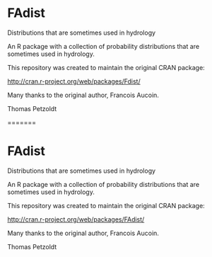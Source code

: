 # FAdist
Distributions that are sometimes used in hydrology

An R package with a collection of probability distributions
that are sometimes used in hydrology.

This repository was created to maintain the original CRAN package: 

http://cran.r-project.org/web/packages/Fdist/

Many thanks to the original author, Francois Aucoin.

Thomas Petzoldt

=======
# FAdist
Distributions that are sometimes used in hydrology

An R package with a collection of probability distributions
that are sometimes used in hydrology.

This repository was created to maintain the original CRAN package: 

http://cran.r-project.org/web/packages/FAdist/

Many thanks to the original author, Francois Aucoin.

Thomas Petzoldt
